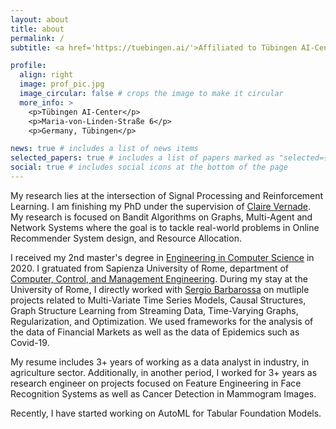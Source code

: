 ```yaml
---
layout: about
title: about
permalink: /
subtitle: <a href='https://tuebingen.ai/'>Affiliated to Tübingen AI-Center.</a> I am an AI researcher.

profile:
  align: right
  image: prof_pic.jpg
  image_circular: false # crops the image to make it circular
  more_info: >
    <p>Tübingen AI-Center</p>
    <p>Maria-von-Linden-Straße 6</p>
    <p>Germany, Tübingen</p>

news: true # includes a list of news items
selected_papers: true # includes a list of papers marked as "selected={true}"
social: true # includes social icons at the bottom of the page
---
```


My research lies at the intersection of Signal Processing and Reinforcement Learning. 
I am finishing my PhD under the supervision of [Claire Vernade](https://www.cvernade.com/). 
My research is focused on Bandit Algorithms on Graphs, Multi-Agent and Network Systems where the goal is to tackle real-world problems in 
Online Recommender System design, and Resource Allocation. 

I received my 2nd master's degree in [Engineering in Computer Science](https://www.diag.uniroma1.it/en/courses) in 2020. 
I gratuated from Sapienza University of Rome, department of [Computer, Control, and Management Engineering](https://www.diag.uniroma1.it/en). 
During my stay at the University of Rome, I directly worked with [Sergio Barbarossa](https://scholar.google.com/citations?user=2woHFu8AAAAJ&hl=en) on 
mutliple projects related to Multi-Variate Time Series Models, Causal Structures, Graph Structure Learning from Streaming Data, Time-Varying Graphs, Regularization, and Optimization. We used frameworks for the analysis of the data of Financial Markets as well as the data of Epidemics such as Covid-19. 

My resume includes 3+ years of working as a data analyst in industry, in agriculture sector. 
Additionally, in another period, I worked for 3+ years as research engineer on projects focused on Feature Engineering in Face Recognition Systems
as well as Cancer Detection in Mammogram Images. 

Recently, I have started working on AutoML for Tabular Foundation Models. 

<!--
In my projects, you can find my hands-on skills in a wide range of projects in using Machine Learning and Signal Processing 
for solving real-world problems in addition to interesting visualizations. 

In my publications, you can find my skill in deep understanding + analysis + design of state-of-the-art in, problem solving, algorithm design and analysis, statistical inference, probabilistic modeling ... 
-->

<!-- Prior to my studies at the university of Rome, I worked for 3+ years as a data analyst in [ABARA](https://abaraco.com/en/). 

I received my bachelor's degree in Electrical Engineering from [Urmia University](https://en.urmia.ac.ir/) in 2011 and my first master's degree in Signal Processing from Azad University in 2014. During both my bachelor degree and my first master degree, I worked with [Mehdi Chehel Amirani](https://scholar.google.com/citations?user=AfrSe6cAAAAJ&hl=en) on pre-processing and feature engieering of face recognition systems as well as medical images in cancer detection from mammogram images.
-->